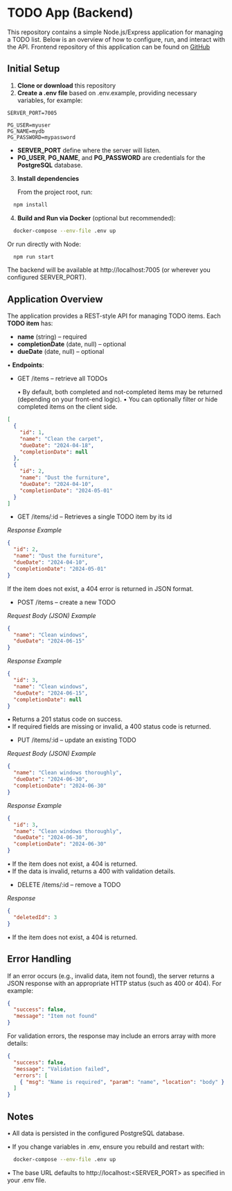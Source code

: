 # TODO App (Backend)

This repository contains a simple Node.js/Express application for managing a TODO list. Below is an overview of how to configure, run, and interact with the API.
Frontend repository of this application can be found on [GitHub](https://github.com/MichalKomet/engager.app-fe)

## Initial Setup

1. **Clone or download** this repository
2. **Create a .env file** based on .env.example, providing necessary variables, for example:

```dotenv
SERVER_PORT=7005

PG_USER=myuser
PG_NAME=mydb
PG_PASSWORD=mypassword
```

-	**SERVER_PORT** define where the server will listen.
-	**PG_USER**, **PG_NAME**, and **PG_PASSWORD** are credentials for the **PostgreSQL** database.


3.  **Install dependencies**

    From the project root, run:
```bash
  npm install
```

4.  **Build and Run via Docker** (optional but recommended):


```bash
  docker-compose --env-file .env up
```

Or run directly with Node:
```bash
  npm run start
```

The backend will be available at http://localhost:7005 (or wherever you configured SERVER_PORT).

## Application Overview

The application provides a REST-style API for managing TODO items.
Each **TODO item** has:

-	**name** (string) – required
-	**completionDate** (date, null) – optional
-	**dueDate** (date, null) – optional

•	**Endpoints**:
-	GET /items – retrieve all TODOs

     • By default, both completed and not-completed items may be returned (depending on your front-end logic).
     • You can optionally filter or hide completed items on the client side.

```json
[
  {
    "id": 1,
    "name": "Clean the carpet",
    "dueDate": "2024-04-18",
    "completionDate": null
  },
  {
    "id": 2,
    "name": "Dust the furniture",
    "dueDate": "2024-04-10",
    "completionDate": "2024-05-01"
  }
]
```
-	GET /items/:id – Retrieves a single TODO item by its id

*Response Example*
```json
{
  "id": 2,
  "name": "Dust the furniture",
  "dueDate": "2024-04-10",
  "completionDate": "2024-05-01"
}
```
If the item does not exist, a 404 error is returned in JSON format.

-	POST /items – create a new TODO

*Request Body (JSON) Example*
```json
{
  "name": "Clean windows",
  "dueDate": "2024-06-15"
}
```

*Response Example*
```json
{
  "id": 3,
  "name": "Clean windows",
  "dueDate": "2024-06-15",
  "completionDate": null
}
```

• Returns a 201 status code on success.\
• If required fields are missing or invalid, a 400 status code is returned.

-	PUT /items/:id – update an existing TODO

*Request Body (JSON) Example*
```json
{
  "name": "Clean windows thoroughly",
  "dueDate": "2024-06-30",
  "completionDate": "2024-06-30"
}
```

*Response Example*
```json
{
  "id": 3,
  "name": "Clean windows thoroughly",
  "dueDate": "2024-06-30",
  "completionDate": "2024-06-30"
}
```

• If the item does not exist, a 404 is returned.\
• If the data is invalid, returns a 400 with validation details.

-	DELETE /items/:id – remove a TODO

*Response*
```json
{
  "deletedId": 3
}
```

• If the item does not exist, a 404 is returned.

## Error Handling

If an error occurs (e.g., invalid data, item not found), the server returns a JSON response with an appropriate HTTP status (such as 400 or 404). For example:

```json
{
  "success": false,
  "message": "Item not found"
}
```

For validation errors, the response may include an errors array with more details:
```json
{
  "success": false,
  "message": "Validation failed",
  "errors": [
    { "msg": "Name is required", "param": "name", "location": "body" }
  ]
}
```

## Notes

• All data is persisted in the configured PostgreSQL database.

• If you change variables in .env, ensure you rebuild and restart with:
```bash
  docker-compose --env-file .env up
```

• The base URL defaults to http://localhost:<SERVER_PORT> as specified in your .env file.